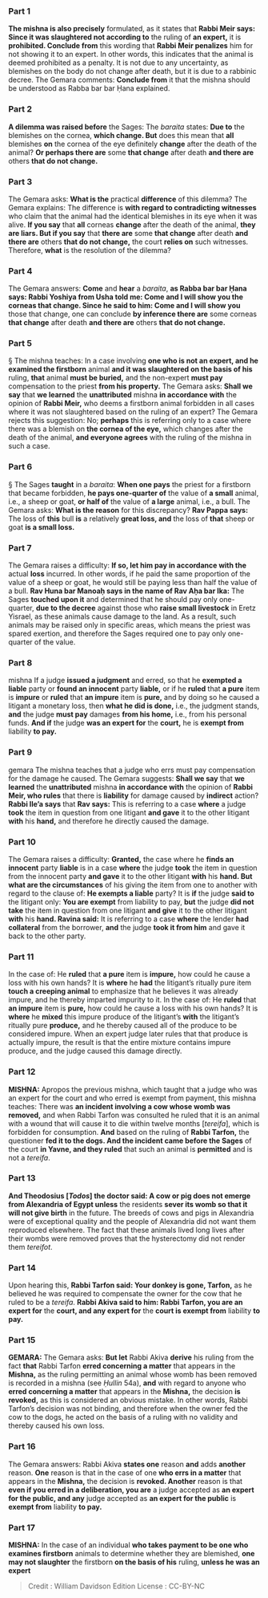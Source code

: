 
### Part 1
<b>The mishna is also precisely</b> formulated, as it states that <b>Rabbi Meir says: Since it was slaughtered not according to</b> the ruling of <b>an expert,</b> it is <b>prohibited. Conclude from</b> this wording that <b>Rabbi Meir penalizes</b> him for not showing it to an expert. In other words, this indicates that the animal is deemed prohibited as a penalty. It is not due to any uncertainty, as blemishes on the body do not change after death, but it is due to a rabbinic decree. The Gemara comments: <b>Conclude from</b> it that the mishna should be understood as Rabba bar bar Ḥana explained.

### Part 2
<b>A dilemma was raised before</b> the Sages: The <i>baraita</i> states: <b>Due to</b> the blemishes on the cornea, <b>which change. But</b> does this mean that <b>all</b> blemishes <b>on</b> the cornea of the eye definitely <b>change</b> after the death of the animal? <b>Or perhaps there are</b> some <b>that change</b> after death <b>and there are</b> others <b>that do not change.</b>

### Part 3
The Gemara asks: <b>What is the</b> practical <b>difference</b> of this dilemma? The Gemara explains: The difference is <b>with regard to contradicting witnesses</b> who claim that the animal had the identical blemishes in its eye when it was alive. <b>If you say</b> that <b>all</b> corneas <b>change</b> after the death of the animal, <b>they are liars. But if you say</b> that <b>there are</b> some <b>that change</b> after death <b>and there are</b> others <b>that do not change,</b> the court <b>relies on</b> such witnesses. Therefore, <b>what</b> is the resolution of the dilemma?

### Part 4
The Gemara answers: <b>Come</b> and <b>hear</b> a <i>baraita</i>, <b>as Rabba bar bar Ḥana says: Rabbi Yoshiya from Usha told me: Come and I will show you the corneas that change. Since he said to him: Come and I will show you</b> those that change, one can conclude <b>by inference there are</b> some corneas <b>that change</b> after death <b>and there are</b> others <b>that do not change.</b>

### Part 5
§ The mishna teaches: In a case involving <b>one who is not an expert, and he examined the firstborn</b> animal <b>and it was slaughtered on the basis of his</b> ruling, <b>that</b> animal <b>must be buried,</b> and the non-expert <b>must pay</b> compensation to the priest <b>from his property.</b> The Gemara asks: <b>Shall we say</b> that <b>we learned</b> the <b>unattributed</b> mishna <b>in accordance with</b> the opinion of <b>Rabbi Meir,</b> who deems a firstborn animal forbidden in all cases where it was not slaughtered based on the ruling of an expert? The Gemara rejects this suggestion: No; <b>perhaps</b> this is referring only to a case where there was a blemish on <b>the cornea of the eye,</b> which changes after the death of the animal, <b>and everyone agrees</b> with the ruling of the mishna in such a case.

### Part 6
§ The Sages <b>taught</b> in a <i>baraita</i>: <b>When one pays</b> the priest for a firstborn that became forbidden, <b>he pays one-quarter of</b> the value of <b>a small</b> animal, i.e., a sheep or goat, <b>or half of</b> the value of <b>a large</b> animal, i.e., a bull. The Gemara asks: <b>What is the reason</b> for this discrepancy? <b>Rav Pappa says:</b> The loss of <b>this</b> bull <b>is</b> a relatively <b>great loss, and</b> the loss of <b>that</b> sheep or goat <b>is a small loss.</b>

### Part 7
The Gemara raises a difficulty: <b>If so, let him pay in accordance with the</b> actual <b>loss</b> incurred. In other words, if he paid the same proportion of the value of a sheep or goat, he would still be paying less than half the value of a bull. <b>Rav Huna bar Manoaḥ says in the name of Rav Aḥa bar Ika:</b> The Sages <b>touched upon it</b> and determined that he should pay only one-quarter, <b>due to the decree</b> against those who <b>raise small livestock</b> in Eretz Yisrael, as these animals cause damage to the land. As a result, such animals may be raised only in specific areas, which means the priest was spared exertion, and therefore the Sages required one to pay only one-quarter of the value.

### Part 8
mishna If a judge <b>issued a judgment</b> and erred, so that he <b>exempted a liable</b> party or <b>found an innocent</b> party <b>liable,</b> or if he <b>ruled</b> that <b>a pure</b> item is <b>impure</b> or <b>ruled</b> that <b>an impure</b> item is <b>pure,</b> and by doing so he caused a litigant a monetary loss, then <b>what he did is done,</b> i.e., the judgment stands, <b>and</b> the judge <b>must pay</b> damages <b>from his home,</b> i.e., from his personal funds. <b>And if</b> the judge <b>was an expert for</b> the <b>court,</b> he is <b>exempt from</b> liability <b>to pay.</b>

### Part 9
gemara The mishna teaches that a judge who errs must pay compensation for the damage he caused. The Gemara suggests: <b>Shall we say</b> that <b>we learned</b> the <b>unattributed</b> mishna <b>in accordance with</b> the opinion of <b>Rabbi Meir, who rules</b> that there is <b>liability</b> for damage caused by <b>indirect</b> action? <b>Rabbi Ile’a says</b> that <b>Rav says:</b> This is referring to a case <b>where</b> a judge <b>took</b> the item in question from one litigant <b>and gave</b> it to the other litigant <b>with</b> his <b>hand,</b> and therefore he directly caused the damage.

### Part 10
The Gemara raises a difficulty: <b>Granted,</b> the case where he <b>finds an innocent</b> party <b>liable</b> is in a case <b>where</b> the judge <b>took</b> the item in question from the innocent party <b>and gave</b> it to the other litigant <b>with</b> his <b>hand. But what are the circumstances</b> of his giving the item from one to another with regard to the clause of: <b>He exempts a liable</b> party? It is <b>if</b> the judge <b>said to</b> the litigant only: <b>You are exempt</b> from liability to pay, <b>but</b> the judge <b>did not take</b> the item in question from one litigant <b>and give</b> it to the other litigant <b>with</b> his <b>hand. Ravina said:</b> It is referring to a case <b>where</b> the lender <b>had collateral</b> from the borrower, <b>and</b> the judge <b>took it from him</b> and gave it back to the other party.

### Part 11
In the case of: He <b>ruled</b> that <b>a pure</b> item is <b>impure,</b> how could he cause a loss with his own hands? It is <b>where</b> he <b>had</b> the litigant’s ritually pure item <b>touch a creeping animal</b> to emphasize that he believes it was already impure, and he thereby imparted impurity to it. In the case of: He <b>ruled</b> that <b>an impure</b> item is <b>pure,</b> how could he cause a loss with his own hands? It is <b>where</b> he <b>mixed</b> this impure produce of the litigant’s <b>with</b> the litigant’s ritually pure <b>produce,</b> and he thereby caused all of the produce to be considered impure. When an expert judge later rules that that produce is actually impure, the result is that the entire mixture contains impure produce, and the judge caused this damage directly.

### Part 12
<strong>MISHNA:</strong> Apropos the previous mishna, which taught that a judge who was an expert for the court and who erred is exempt from payment, this mishna teaches: There was <b>an incident involving a cow whose womb was removed,</b> and when Rabbi Tarfon was consulted he ruled that it is an animal with a wound that will cause it to die within twelve months [<i>tereifa</i>], which is forbidden for consumption. <b>And</b> based on the ruling of <b>Rabbi Tarfon,</b> the questioner <b>fed it to the dogs. And the incident came before the Sages</b> of the court <b>in Yavne, and they ruled</b> that such an animal is <b>permitted</b> and is not a <i>tereifa</i>.

### Part 13
<b>And Theodosius [<i>Todos</i>] the doctor said: A cow or pig does not emerge from Alexandria of Egypt unless</b> the residents <b>sever its womb so that it will not give birth</b> in the future. The breeds of cows and pigs in Alexandria were of exceptional quality and the people of Alexandria did not want them reproduced elsewhere. The fact that these animals lived long lives after their wombs were removed proves that the hysterectomy did not render them <i>tereifot</i>.

### Part 14
Upon hearing this, <b>Rabbi Tarfon said: Your donkey is gone, Tarfon,</b> as he believed he was required to compensate the owner for the cow that he ruled to be a <i>tereifa</i>. <b>Rabbi Akiva said to him: Rabbi Tarfon, you are an expert for</b> the <b>court, and any expert for</b> the <b>court is exempt from</b> liability <b>to pay.</b>

### Part 15
<strong>GEMARA:</strong> The Gemara asks: <b>But let</b> Rabbi Akiva <b>derive</b> his ruling from the fact <b>that</b> Rabbi Tarfon <b>erred concerning a matter</b> that appears in the <b>Mishna,</b> as the ruling permitting an animal whose womb has been removed is recorded in a mishna (see <i>Ḥullin</i> 54a), <b>and</b> with regard to anyone who <b>erred concerning a matter</b> that appears in the <b>Mishna,</b> the decision <b>is revoked,</b> as this is considered an obvious mistake. In other words, Rabbi Tarfon’s decision was not binding, and therefore when the owner fed the cow to the dogs, he acted on the basis of a ruling with no validity and thereby caused his own loss.

### Part 16
The Gemara answers: Rabbi Akiva <b>states one</b> reason <b>and</b> adds <b>another</b> reason. <b>One</b> reason is that in the case of one <b>who errs in a matter</b> that appears in the <b>Mishna,</b> the decision is <b>revoked. Another</b> reason is that <b>even if you erred in a deliberation, you are</b> a judge accepted as <b>an expert for the public, and any</b> judge accepted as <b>an expert for the public</b> is <b>exempt from</b> liability <b>to pay.</b>

### Part 17
<strong>MISHNA:</strong> In the case of an individual <b>who takes payment to be one who examines firstborn</b> animals to determine whether they are blemished, <b>one may not slaughter</b> the firstborn <b>on the basis of his</b> ruling, <b>unless he was an expert</b>

>Credit : William Davidson Edition
>License : CC-BY-NC